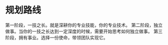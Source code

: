 # 规划路线

第一阶段，一技之长。就是深耕你的专业技能，你的专业技术。
第二阶段，独立做事。当你的一技之长达到一定深度的时候，需要开始思考如何独立做事。
第三阶段，拥有事业。选择一份使命，带领团队实现它。
